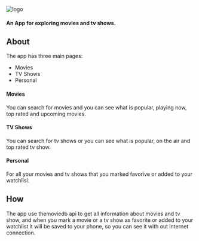 ![logo](https://cl.ly/2be8be5484f7/logo.svg)

#### An App for exploring movies and tv shows.




## About
The app has three main pages:
* Movies
* TV Shows
* Personal

#### Movies
You can search for movies and you can see what is popular, playing now, top rated and upcoming movies.
#### TV Shows
You can search for tv shows or you can see what is popular, on the air and top rated tv show.
#### Personal
For all your movies and tv shows that you marked favorive or added to your watchlisl.


## How
The app use themoviedb api to get all information about movies and tv show, and when you mark a movie or a tv show as favorite or added to your watchlist it will be saved to your phone, so you can see it with out internet connection.

